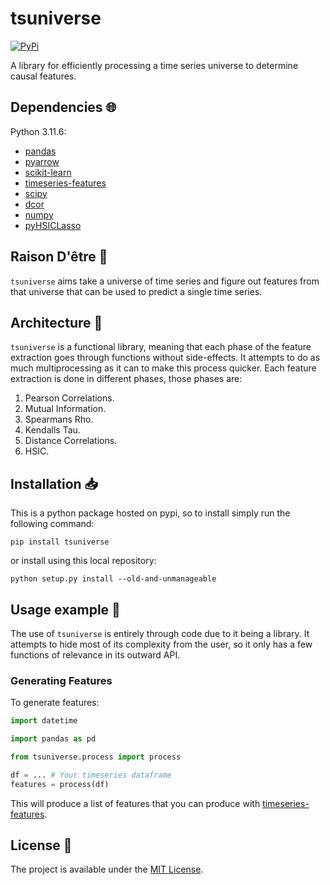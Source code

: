 # tsuniverse

<a href="https://pypi.org/project/tsuniverse/">
    <img alt="PyPi" src="https://img.shields.io/pypi/v/tsuniverse">
</a>

A library for efficiently processing a time series universe to determine causal features.

## Dependencies :globe_with_meridians:

Python 3.11.6:

- [pandas](https://pandas.pydata.org/)
- [pyarrow](https://arrow.apache.org/docs/python/index.html)
- [scikit-learn](https://scikit-learn.org/)
- [timeseries-features](https://github.com/8W9aG/timeseries-features)
- [scipy](https://scipy.org/)
- [dcor](https://dcor.readthedocs.io/en/latest/index.html)
- [numpy](https://numpy.org/)
- [pyHSICLasso](https://github.com/riken-aip/pyHSICLasso)

## Raison D'être :thought_balloon:

`tsuniverse` aims take a universe of time series and figure out features from that universe that can be used to predict a single time series.

## Architecture :triangular_ruler:

`tsuniverse` is a functional library, meaning that each phase of the feature extraction goes through functions without side-effects. It attempts to do as much multiprocessing as it can to make this process quicker. Each feature extraction is done in different phases, those phases are:

1. Pearson Correlations.
2. Mutual Information.
3. Spearmans Rho.
4. Kendalls Tau.
5. Distance Correlations.
6. HSIC.

## Installation :inbox_tray:

This is a python package hosted on pypi, so to install simply run the following command:

`pip install tsuniverse`

or install using this local repository:

`python setup.py install --old-and-unmanageable`

## Usage example :eyes:

The use of `tsuniverse` is entirely through code due to it being a library. It attempts to hide most of its complexity from the user, so it only has a few functions of relevance in its outward API.

### Generating Features

To generate features:

```python
import datetime

import pandas as pd

from tsuniverse.process import process

df = ... # Your timeseries dataframe
features = process(df)
```

This will produce a list of features that you can produce with [timeseries-features](https://github.com/8W9aG/timeseries-features).

## License :memo:

The project is available under the [MIT License](LICENSE).

